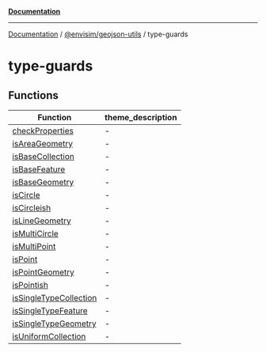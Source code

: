 [**Documentation**](../../../README.md)

---

[Documentation](../../../README.md) / [@envisim/geojson-utils](../README.md) / type-guards

# type-guards

## Functions

| Function                                                      | theme_description |
| ------------------------------------------------------------- | ----------------- |
| [checkProperties](functions/checkProperties.md)               | -                 |
| [isAreaGeometry](functions/isAreaGeometry.md)                 | -                 |
| [isBaseCollection](functions/isBaseCollection.md)             | -                 |
| [isBaseFeature](functions/isBaseFeature.md)                   | -                 |
| [isBaseGeometry](functions/isBaseGeometry.md)                 | -                 |
| [isCircle](functions/isCircle.md)                             | -                 |
| [isCircleish](functions/isCircleish.md)                       | -                 |
| [isLineGeometry](functions/isLineGeometry.md)                 | -                 |
| [isMultiCircle](functions/isMultiCircle.md)                   | -                 |
| [isMultiPoint](functions/isMultiPoint.md)                     | -                 |
| [isPoint](functions/isPoint.md)                               | -                 |
| [isPointGeometry](functions/isPointGeometry.md)               | -                 |
| [isPointish](functions/isPointish.md)                         | -                 |
| [isSingleTypeCollection](functions/isSingleTypeCollection.md) | -                 |
| [isSingleTypeFeature](functions/isSingleTypeFeature.md)       | -                 |
| [isSingleTypeGeometry](functions/isSingleTypeGeometry.md)     | -                 |
| [isUniformCollection](functions/isUniformCollection.md)       | -                 |
